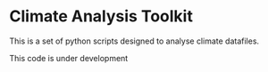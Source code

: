 # Climate Analysis Toolkit

This is a set of python scripts designed to analyse climate datafiles.

This code is under development
